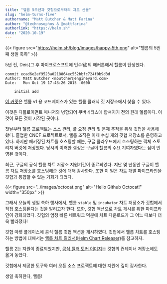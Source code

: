 ```yaml
---
title: "헬름 5주년과 깃헙으로부터의 차트 선물"
slug: "helm-turns-five"
authorname: "Matt Butcher & Matt Farina"
author: "@technosophos & @mattfarina"
authorlink: "https://helm.sh"
date: "2020-10-19"
---
```


{{< figure src="https://helm.sh/blog/images/happy-5th.png" alt="헬름의 5번째 생일 축하" >}}

5년 전, Deis(그 후 마이크로스프트에 인수됨)의 해커톤에서 헬름이 탄생했다.
<!--more-->

```
commit ecad6e2ef9523a0218864ec552bbfc724f0b9d3d
Author: Matt Butcher <mbutcher@engineyard.com>
Date:   Mon Oct 19 17:43:26 2015 -0600

    initial add
```

[이 커밋](https://github.com/helm/helm-classic/commit/ecad6e2ef9523a0218864ec552bbfc724f0b9d3d)은 헬름 v1 용 코드베이스가 있는 헬름 클래식 깃 저장소에서 찾을 수 있다. 

이것은 디플로이먼트 매니저와 병합되어 쿠버네티스에 합쳐지기 전의 원래 헬름이다. 이것이 모든 것이 시작된 곳이다.

첫날부터 헬름 프로젝트는 소스 관리, 풀 요청 관리 및 문제 추적을 위해 깃헙을 사용해왔다. 졸업한 CNCF 프로젝트로서, 헬름 조직은 이제 수십 개의 깃헙 저장소를 운영하고 있다. 하지만 패키징된 차트를 호스팅할 때는, 구글 클라우드에서 호스팅하는 객체 스토리지 버킷에 저장했다. 당시의 이러한 결정은 구글이 헬름의 주요 기여자였다는 점이 반영된 것이다.

최근, 구글의 공식 헬름 차트 저장소 지원기간이 종료되었다. 지난 몇 년동안 구글이 헬름 차트 저장소를 호스팅해준 것에 대해 감사한다. 또한 이 일은 차트 개발 파이프라인을 깃헙과 통합할 수 있는 기회가 되었다.

{{< figure src="../images/octocat.png" alt="Hello Github Octocat!" width="350px" >}}

그래서 오늘의 생일 축하 행사에서,  헬름 `stable` 및 `incubator` 차트 저장소가 깃헙에서 직접 호스팅된다는 것을 알리고자 한다. 또한, 깃헙 액션으로 차트 게시를 위한 파이프라인이 강화되었다. 깃헙의 엄청 빠른 네트워크 덕분에 차트 다운로드가 그 어느 때보다 더욱 빨라졌다!

깃헙 마켓 플레이스에 공식 헬름 깃헙 액션을 게시하였다. 깃헙에서 헬름 차트를 호스팅하는 방법에 대해서는 [헬름 차트 릴리서(Helm Chart Releaser)](https://github.com/marketplace/actions/helm-chart-releaser)를 참고하자.

헬름 2는 지원이 종료되었지만, [공식 틸러 도커 이미지](https://github.com/orgs/helm/packages)는 깃헙의 컨테이너 저장소에도 옮겨 놓았다.

깃헙에서 제공한 도구와 여러 오픈 소스 프로젝트에 대한 지원에 깊이 감사한다.

생일 축하한다, 헬름!
